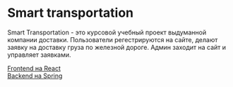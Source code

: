 # Smart transportation
Smart Transportation - это курсовой учебный проект выдуманной компании доставки. Пользователи регестрируются на сайте, делают заявку на доставку груза по железной дороге. Админ заходит на сайт и управляет заявками.

[Frontend на React](https://github.com/Sitkevich88/smart-transportation)  
[Backend на Spring](https://github.com/Sitkevich88/smart-transportation-backend)
